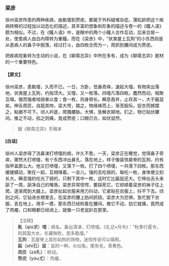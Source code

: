 <script type="text/javascript">
    var head = document.getElementsByTagName('head')[0];
    cssURL = '/public/liao.css';
    linkTag = document.createElement('link');
    linkTag.href = cssURL;
    linkTag.setAttribute('type','text/css');
    linkTag.setAttribute('rel','stylesheet');
    head.appendChild(linkTag);
</script>
### 梁彦

徐州梁彦所患的两种疾病，由鼽嚏到赘疣，都属于外科疑难杂症。蒲松龄把这个疾病转移的过程加以动态化的描述，其丰富的想象和形象的描述与卷一的《瞳人语》颇为相似。不过，在《瞳人语》中，是眼中的两个小瞳人合作互动，后来合居一处，使患病人由白内障转为重瞳。而在《梁彦》中，“状类屋上瓦狗”的小东西则是从患病人的鼻子中脱落，经过打斗，由四枚合而为一，爬抓到腰间成为赘疣。

把疾病现象转为生动的小说，在《聊斋志异》中所在多有，成为《聊斋志异》题材的一个重要特色。

#### 【原文】
<section>
徐州梁彦，患鼽嚏，久而不已。一日，方卧，觉鼻奇痒，速起大嚏。有物突出落地，状类屋上瓦狗，约指顶大。又嚏，又一枚落。四嚏凡落四枚。蠢然而动，相聚互嗅。俄而强者啮弱者以食；食一枚，则身顿长。瞬息吞井，止存其一，大于鼫鼠矣。伸舌周匝，自舐其吻，梁大愕，踏之，物缘袜而上，渐至股际。捉衣而撼摆之，粘据不可下。顷人衿底，爬搔腰胁。大惧，急解衣掷地。扪之，物已贴伏腰间。推之不动，掐之则痛，竟成赘疣；口眼已合，如伏鼠然。

</section>

> 据《聊斋志异》手稿本

#### [白话]
<aside>

徐州人梁彦得了流鼻涕打喷嚏的病，许久不愈。一天，梁彦正在睡觉，觉得鼻子奇痒，骤然大打喷嚏，有个东西冲出鼻孔，落在地上，样子像装饰屋脊的瓦狗，约有指甲盖那么大。他又打喷嚏，又落下一枚。打了四个喷嚏，一共落下四枚。那东西缓缓蠕动，聚在一起，互相嗅着。一会儿，强的去吃弱的，每吃一枚，身体便立刻长大。瞬息强的吃光了弱的，只剩下其中一枚，这时它比鼫鼠还大。它伸出舌头来舔了一周，舔净自己的嘴唇。梁彦异常惊愕，要踩死它。它却顺着梁彦的袜子往上爬，逐渐爬到大腿上。梁彦扯起衣服来用力抖动，它紧贴在衣服上，抖不下去。顷刻之间，它钻进衣襟里去，在梁彦的腰上肋间抓挠。梁彦大为恐惧，急忙脱下衣服，丢在地上，用手一摸，那东西已经附着在腰间。推它不动，掐它就痛，竟然成了肉瘤，口和眼都已经闭上，就像一只老鼠趴在那里。

</aside>

> 【注释】  
<b>鼽（qiú求）嚏</b>：病名。鼻出清涕，打喷嚏。《礼记•月令》：“秋季行夏令，则其国大水，冬藏殃败，民多鼽嚏。”  
<b>瓦狗</b>：瓦屋脊上其形如狗的饰物，迷信传说可以镇邪。  
<b>鼫（shī石）鼠</b>：鼠的一种。头似兔，尾有毛，青黄色。  
<b>周匝（zā札）</b>：转动。  
<b>赘疣（yóu尤）</b>：肉瘤。  
